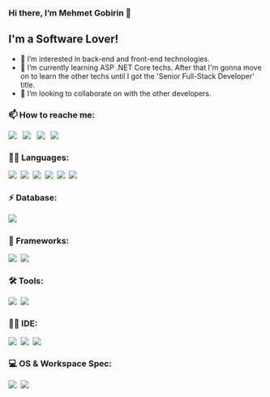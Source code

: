 ### Hi there, I’m Mehmet Gobirin 👋
## I'm a Software Lover!

- 👀 I’m interested in back-end and front-end technologies.
- 🌱 I’m currently learning ASP .NET Core techs. After that I'm gonna move on to learn the other techs until I got the 'Senior Full-Stack Developer' title. 
- 💞️ I’m looking to collaborate on with the other developers.

### 📫 How to reache me:
[<img src = "https://img.shields.io/badge/LinkedIn-0077B5?style=for-the-badge&logo=linkedin&logoColor=white" />](https://www.linkedin.com/in/mehmet-gobirin-tanirgan) &nbsp;
[<img src = "https://img.shields.io/badge/Gmail-D14836?style=for-the-badge&logo=gmail&logoColor=white" />](https://mail.google.com/mail/?view=cm&fs=1&tf=1&to=mehmet.g.tanirgan@gmail.com) &nbsp;
[<img src = "https://img.shields.io/badge/-Hackerrank-2EC866?style=for-the-badge&logo=HackerRank&logoColor=white" />](https://www.hackerrank.com/mehmetgtanirgan) &nbsp;
[<img src = "https://img.shields.io/badge/Stack_Overflow-FE7A16?style=for-the-badge&logo=stack-overflow&logoColor=white" />](https://stackoverflow.com/story/mehmetgobirintanirgan)



### 👩‍💻 Languages:
<img src = "https://img.shields.io/badge/C-00599C?style=for-the-badge&logo=c&logoColor=white" />&nbsp;
<img src = "https://img.shields.io/badge/C%2B%2B-00599C?style=for-the-badge&logo=c%2B%2B&logoColor=white" />&nbsp;
<img src = "https://img.shields.io/badge/C%23-239120?style=for-the-badge&logo=c-sharp&logoColor=white" />&nbsp;
<img src = "https://img.shields.io/badge/HTML5-E34F26?style=for-the-badge&logo=html5&logoColor=white" />&nbsp;
<img src = "https://img.shields.io/badge/CSS3-1572B6?style=for-the-badge&logo=css3&logoColor=white" />&nbsp;
<img src = "https://img.shields.io/badge/JavaScript-F7DF1E?style=for-the-badge&logo=javascript&logoColor=black" />&nbsp;

### ⚡ Database:
<img src = "https://img.shields.io/badge/Microsoft%20SQL%20Sever-CC2927?style=for-the-badge&logo=microsoft%20sql%20server&logoColor=white" />&nbsp;

### 🚀 Frameworks:
<img src = "https://img.shields.io/badge/.NET-512BD4?style=for-the-badge&logo=dotnet&logoColor=white" />&nbsp;
<img src = "https://img.shields.io/badge/Bootstrap-563D7C?style=for-the-badge&logo=bootstrap&logoColor=white" />&nbsp;

### 🛠️ Tools:
<img src = "https://img.shields.io/badge/Git-F05032?style=for-the-badge&logo=git&logoColor=white" />&nbsp;
<img src = "https://img.shields.io/badge/Postman-FF6C37?style=for-the-badge&logo=Postman&logoColor=white" />&nbsp;

### 👩‍💻 IDE:
<img src = "https://img.shields.io/badge/Visual_Studio-5C2D91?style=for-the-badge&logo=visual%20studio&logoColor=white" />&nbsp;
<img src = "https://img.shields.io/badge/Visual_Studio_Code-0078D4?style=for-the-badge&logo=visual%20studio%20code&logoColor=white" />&nbsp;
<img src = "https://img.shields.io/badge/Arduino_IDE-00979D?style=for-the-badge&logo=arduino&logoColor=white" />&nbsp;

### 💻 OS & Workspace Spec:
<img src = "https://img.shields.io/badge/Windows-0078D6?style=for-the-badge&logo=windows&logoColor=white" />&nbsp;
<img src = "https://img.shields.io/badge/AMD-ED1C24?style=for-the-badge&logo=amd&logoColor=white" />&nbsp;



<!---
MehmetGobirinTanirgan/MehmetGobirinTanirgan is a ✨ special ✨ repository because its `README.md` (this file) appears on your GitHub profile.
You can click the Preview link to take a look at your changes.
--->
